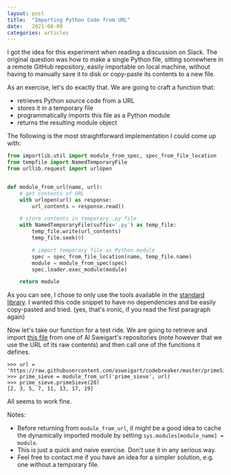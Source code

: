 ```yaml
---
layout: post
title:  "Importing Python Code from URL"
date:   2021-08-09
categories: articles
---
```


I got the idea for this experiment when reading a discussion on Slack.
The original question was how to make a single Python file, sitting somewhere
in a remote GitHub repository, easily importable on local machine,
without having to manually save it to disk or copy-paste its contents to
a new file.

As an exercise, let's do exactly that. We are going to craft a function that:
 - retrieves Python source code from a URL
 - stores it in a temporary file
 - programmatically imports this file as a Python module
 - returns the resulting module object

The following is the most straightforward implementation I could come up with:

```python
from importlib.util import module_from_spec, spec_from_file_location
from tempfile import NamedTemporaryFile
from urllib.request import urlopen


def module_from_url(name, url):
    # get contents of URL
    with urlopen(url) as response:
        url_contents = response.read()

    # store contents in temporary .py file
    with NamedTemporaryFile(suffix='.py') as temp_file:
        temp_file.write(url_contents)
        temp_file.seek(0)

        # import temporary file as Python module
        spec = spec_from_file_location(name, temp_file.name)
        module = module_from_spec(spec)
        spec.loader.exec_module(module)

    return module
```

As you can see, I chose to only use the tools available in the
[standard library][stdlib]. I wanted this code snippet to have no dependencies
and be easily copy-pasted and tried.
(yes, that's ironic, if you read the first paragraph again)

Now let's take our function for a test ride. We are going to retrieve and import
[this file][primeSieve] from one of Al Sweigart's repositories (note however
that we use the URL of its raw contents) and then call one of the functions
it defines.

```
>>> url = 'https://raw.githubusercontent.com/asweigart/codebreaker/master/primeSieve.py'
>>> prime_sieve = module_from_url('prime_sieve', url)
>>> prime_sieve.primeSieve(20)
[2, 3, 5, 7, 11, 13, 17, 19]
```

All seems to work fine.

Notes:
 - Before returning from `module_from_url`, it might be a good idea to
   cache the dynamically imported module by setting
   `sys.modules[module_name] = module`.
 - This is just a quick and naive exercise. Don't use it in any serious way.
 - Feel free to contact me if you have an idea for a simpler solution,
   e.g. one without a temporary file.


[stdlib]: https://docs.python.org/3/library/
[primeSieve]: https://github.com/asweigart/codebreaker/blob/master/primeSieve.py
